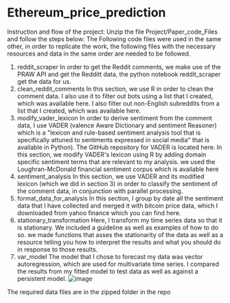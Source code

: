 # Ethereum_price_prediction

Instruction and flow of the project:
Unzip the file Project/Paper_code_Files and follow the steps below:
The Following code files were used in the same other, in order to replicate the work, the following files with the necessary resources and data in the same order are needed to be followed.
1. reddit_scraper
In order to get the Reddit comments, we make use of the PRAW API and get the Redditt data, the python notebook reddit_scraper get the data for us.
2. clean_reddit_comments
In this section, we use R in order to clean the comment data. I also use it to filter out bots using a list that I created, which was available here. I also filter out non-English subreddits from a list that I created, which was available here.
3. modify_vader_lexicon
In order to derive sentiment from the comment data, I use VADER (valence Aware Dictionary and sentiment Reasoner) which is a "lexicon and rule-based sentiment analysis tool that is specifically attuned to sentiments expressed in social media" that is available in Python). The GitHub repository for VADER is located here. In this section, we modify VADER's lexicon using R by adding domain specific sentiment terms that are relevant to my analysis. we used the Loughran-McDonald financial sentiment corpus which is available here
4. sentiment_analysis
In this section, we use VADER and its modified lexicon (which we did in section 3) in order to classify the sentiment of the comment data, in conjunction with parallel processing.
5. format_data_for_analysis
In this section, I group by date all the sentiment data that I have collected and merged it with bitcoin price data, which I downloaded from yahoo finance which you can find here.
6. stationary_transformation
Here, I transform my time series data so that it is stationary. We included a guideline as well as examples of how to do so. we made functions that asses the stationarity of the data as well as a resource telling you how to interpret the results and what you should do in response to those results.
7. var_model
The model that I chose to forecast my data was vector autoregression, which are used for multivariate time series. I compared the results from my fitted model to test data as well as against a persistent model.
![image](https://user-images.githubusercontent.com/61433579/145917403-085b42a6-0306-4553-b38d-22f5c0766140.png)


The required data files are in the zipped folder in the repo
